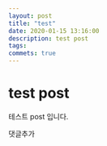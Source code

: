 ```yaml
---
layout: post
title: "test"
date: 2020-01-15 13:16:00
description: test post
tags: 
commets: true
---
```


# test post

테스트 post 입니다.

댓글추가
<script id="dsq-count-scr" src="//msc9533.disqus.com/count.js" async></script>
